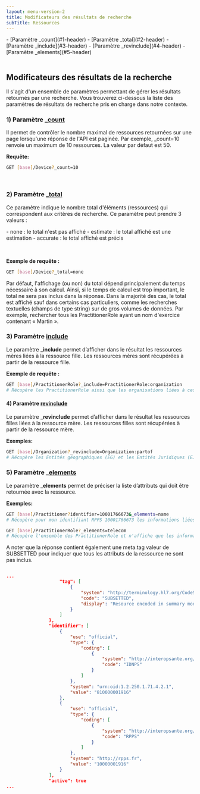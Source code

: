 ```yaml
---
layout: menu-version-2
title: Modificateurs des résultats de recherche
subTitle: Ressources
---
```


<div class="wysiwyg" markdown="1">
- [Paramètre _count](#1-header)
- [Paramètre _total](#2-header)
- [Paramètre _include](#3-header)
- [Paramètre _revinclude](#4-header)
- [Paramètre _elements](#5-header)
</div>
<br />

  
## <a id="0-header"></a>Modificateurs des résultats de la recherche

Il s'agit d'un ensemble de paramètres permettant de gérer les résultats retournés par une recherche. 
Vous trouverez ci-dessous la liste des paramètres de résultats de recherche pris en charge dans notre contexte.

### <a id="1-header"></a>1) Paramètre [_count](https://www.hl7.org/fhir/search.html#count) 

Il permet de contrôler le nombre maximal de ressources retournées sur une page lorsqu'une réponse de l'API est paginée. Par exemple, _count=10 renvoie un maximum de 10 ressources. La valeur par défaut est 50.

**Requête:**

```sh
GET [base]/Device?_count=10
```

&nbsp;


### <a id="2-header"></a>2) Paramètre [_total](https://www.hl7.org/fhir/search.html#total) 

Ce paramètre indique le nombre total d'éléments (ressources) qui correspondent aux critères de recherche. Ce paramètre peut prendre 3 valeurs :
<div class="wysiwyg" markdown="1">
- none : le total n'est pas affiché
- estimate : le total affiché est une estimation
- accurate : le total affiché est précis
</div>

&nbsp;

**Exemple de requête :**

```sh
GET [base]/Device?_total=none

```
<p>Par défaut, l'affichage (ou non) du total dépend principalement du temps nécessaire à son calcul. Ainsi, si le temps de calcul est trop important, le total ne sera pas inclus dans la réponse.
Dans la majorité des cas, le total est affiché sauf dans certains cas particuliers, comme les recherches textuelles (champs de type string) sur de gros volumes de données. Par exemple, rechercher tous les PractitionerRole ayant un nom d'exercice contenant « Martin ».</p>

### <a id="3-header"></a>3) Paramètre [include](https://www.hl7.org/fhir/search.html#_include) 

Le paramètre **_include** permet d’afficher dans le résultat les ressources mères liées à la ressource fille. Les ressources mères sont récupérées à partir de la ressource fille. 


**Exemple de requête :**

```sh
GET [base]/PractitionerRole?_include=PractitionerRole:organization
# Récupère les PractitionerRole ainsi que les organisations liées à ces PractitionerRole
``` 

#### <a id="4-header"></a>4) Paramètre [revinclude](https://www.hl7.org/fhir/search.html#_revinclude) 

Le paramètre **_revinclude** permet d’afficher dans le résultat les ressources filles liées à la ressource mère. Les ressources filles sont récupérées à partir de la ressource mère. 


**Exemples:**

```sh
GET [base]/Organization?_revinclude=Organization:partof
# Récupère les Entités géographiques (EG) et les Entités Juridiques (EJ) de rattachement
```


### <a id="5-header"></a>5) Paramètre [_elements](https://hl7.org/fhir/search.html#_elements) 

Le paramètre **_elements** permet de préciser la liste d’attributs qui doit être retournée avec la ressource.  


**Exemples:**

```sh
GET [base]/Practitioner?identifier=10001766673&_elements=name
# Récupère pour mon identifiant RPPS 10001766673 les informations liées à l'attribut name

GET [base]/PractitionerRole?_elements=telecom
# Récupère l'ensemble des PractitionerRole et n'affiche que les informations liées à l'attribut telecom (BAL MSS)

```
A noter que la réponse contient également une meta.tag valeur de SUBSETTED pour indiquer que tous les attributs de la ressource ne sont pas inclus.

```json

...
                    "tag": [
                        {
                            "system": "http://terminology.hl7.org/CodeSystem/v3-ObservationValue",
                            "code": "SUBSETTED",
                            "display": "Resource encoded in summary mode"
                        }
                    ]
                },
                "identifier": [
                    {
                        "use": "official",
                        "type": {
                            "coding": [
                                {
                                    "system": "http://interopsante.org/CodeSystem/v2-0203",
                                    "code": "IDNPS"
                                }
                            ]
                        },
                        "system": "urn:oid:1.2.250.1.71.4.2.1",
                        "value": "810000001916"
                    },
                    {
                        "use": "official",
                        "type": {
                            "coding": [
                                {
                                    "system": "http://interopsante.org/CodeSystem/v2-0203",
                                    "code": "RPPS"
                                }
                            ]
                        },
                        "system": "http://rpps.fr",
                        "value": "10000001916"
                    }
                ],
                "active": true
...

```

&nbsp;
